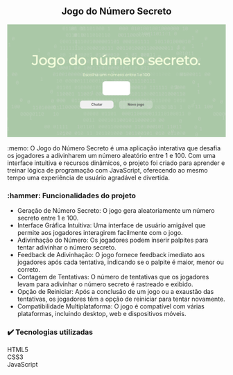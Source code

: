<h2 align="center"> 
Jogo do Número Secreto
 </h2>
 
<p align="center">
  <img src="./img/preview.png" alt="Preview do Jogo do Número Secreto">
</p>

<p>
  :memo: O Jogo do Número Secreto é uma aplicação interativa que desafia os jogadores a adivinharem um número aleatório entre 1 e 100. Com uma interface intuitiva e recursos dinâmicos, o projeto foi criado para aprender e treinar lógica de programação com JavaScript, oferecendo ao mesmo tempo uma experiência de usuário agradável e divertida.
</p>

<h3>
  :hammer: Funcionalidades do projeto
</h3>

- Geração de Número Secreto: O jogo gera aleatoriamente um número secreto entre 1 e 100.
- Interface Gráfica Intuitiva: Uma interface de usuário amigável que permite aos jogadores interagirem facilmente com o jogo.
- Adivinhação do Número: Os jogadores podem inserir palpites para tentar adivinhar o número secreto.
- Feedback de Adivinhação: O jogo fornece feedback imediato aos jogadores após cada tentativa, indicando se o palpite é maior, menor ou correto.
- Contagem de Tentativas: O número de tentativas que os jogadores levam para adivinhar o número secreto é rastreado e exibido.
- Opção de Reiniciar: Após a conclusão de um jogo ou a exaustão das tentativas, os jogadores têm a opção de reiniciar para tentar novamente.
- Compatibilidade Multiplataforma: O jogo é compatível com várias plataformas, incluindo desktop, web e dispositivos móveis.

<h3>
✔️ Tecnologias utilizadas
</h3>
HTML5
<br>
CSS3
<br>
JavaScript
